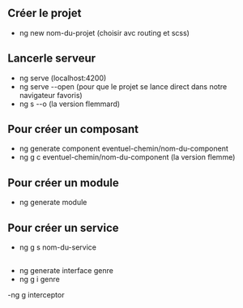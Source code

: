 ## Créer le projet
- ng new nom-du-projet (choisir avc routing et scss)

## Lancerle serveur
- ng serve  (localhost:4200)
- ng serve --open (pour que le projet se lance direct dans notre navigateur favoris)
- ng s --o (la version flemmard)

## Pour créer un composant 
- ng generate component eventuel-chemin/nom-du-component
- ng g c eventuel-chemin/nom-du-component (la version flemme)

## Pour créer un module
- ng generate module

## Pour créer un service
- ng g s nom-du-service

##
- ng generate interface genre
- ng g i genre

-ng g interceptor